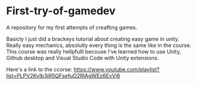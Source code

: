 # First-try-of-gamedev
A repository for my first attempts of creafting games.

Basicly I just did a brackeys tutorial about creating easy game in unity.
Really easy mechanics, absolutly every thing is the same like in the course.
This course was really hellpfulll becouse I've learned how to use Unity, Github desktop and Visual Studio Code with Unity extensions.

Here's a link to the ccorse: https://www.youtube.com/playlist?list=PLPV2KyIb3jR5QFsefuO2RlAgWEz6EvVi6

